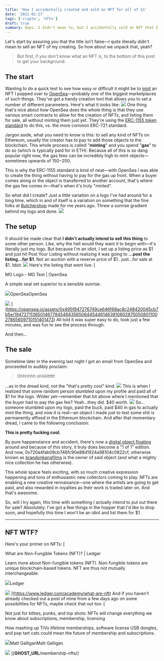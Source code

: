 ```yaml
---
title: 'How I accidentally created and sold an NFT for all of $1'
date: '2021-02-27'
tags: ['crypto', 'nfts']
draft: true
summary: Oops. I didn't mean to, but I accidentally sold an NFT that I created as a test.
---
```


Let's start by assuring you that the title isn't false—I quite literally didn't mean to sell an NFT of my creating. So how about we unpack that, yeah?

> But first, if you don't know what an NFT is, to the bottom of this post to get your background.

## The start

Wanting to do a quick test to see how easy or difficult it might be to [mint](https://cryptoticker.io/en/tutorial-mint-nfts/) an NFT I popped over to [OpenSea](https://opensea.io)—probably one of the biggest marketplaces of such things. They've got a handy creation tool that allows you to set a number of different parameters. Here's what it looks like:
![](__GHOST_URL__/content/images/2021/02/CleanShot-2021-02-27-at-08.49.21@2x.png)
One thing that's nice about how OpenSea does the whole thing is that they use various smart contracts to allow for the creation of NFTs, and listing them for sale, all without minting them just yet. They're using the [ERC-1155 token standard](https://opensea.io/blog/announcements/introducing-the-collection-manager/) to do this, vs. the more common ERC-721 standard.

Jargon aside, what you need to know is this: to sell any kind of NFTs on Ethereum, usually the creator has to pay to add those objects to the blockchain. This whole process is called "**minting**" and you spend "**gas**" to do so (which is typically paid for in ETH). Because all of this is so dang popular right now, the gas fees can be incredibly high to mint objects—sometimes upwards of $150-$200.

This is why the ERC-1155 standard is kind of neat—with OpenSea I was able to create the thing without having to pay for the gas up front. When a buyer comes along or the object is transferred to another account, that's where the gas fee comes in—that's when it's truly "minted".

So what did I create? Just a little variation on a logo I've had around for a long time, which in and of itself is a variation on something that the fine folks at [Butchershop](https://www.butchershop.co) made for me years ago. Threw a sunrise gradient behind my logo and done.
![](__GHOST_URL__/content/images/2021/02/logo-evolution.png)

## The setup

It should be made clear that **I didn't actually intend to sell this thing** to some other person. Like, why the hell would they want it to begin with—it's literally just my logo. But because I'm an idiot, I set up a listing price as $1 and just hit Post Your Listing without realizing it was going to **…post the listing…for $1**. Not an auction with a reserve price of $1…just…for sale at $1. Idiot.
![](__GHOST_URL__/content/images/2021/02/CleanShot-2021-02-27-at-09.11.05@2x.png)
Here's the listing that went live:
[

MG Logo - MG Test | OpenSea

A simple seal set superior to a sensible sunrise.

![](https://storage.googleapis.com/opensea-static/favicon/apple-touch-icon.png)OpenSeaOpenSea

![](https://lh3.googleusercontent.com/jjsaUEiMm4g6TLlImxIjNcdjLTxRCBBnhf_dDuko_wk4HPsCn9V4mWGTocrOvCHKo0S56Wz2gKiHtcDb4xqY7WIBBAUyX0ZMW0T9=w1400-k)
](https://opensea.io/assets/0x495f947276749ce646f68ac8c248420045cb7b5e/19472711365014677845464356506445446146391080287505080110027865609710151401473)
All told it was super easy to do, took just a few minutes, and was fun to see the process through.

And then…

## The sale

Sometime later in the evening last night I got an email from OpenSea and proceeded to audibly proclaim:

> Ohhhhhh shiiiiiittttt

…as in the dread kind, not the "that's pretty cool" kind.
![](__GHOST_URL__/content/images/2021/02/CleanShot-2021-02-27-at-09.13.39@2x.png)
This is when I realized that some random person stumbled upon my profile and paid all of $1 for the logo. Wilder yet—remember that bit above where I mentioned that the buyer had to pay the gas fee? Yeah…they did. $40 worth.
![](__GHOST_URL__/content/images/2021/02/CleanShot-2021-02-27-at-09.16.06@2x.png)
So…someone stumbled upon my logo, paid the buck, paid $40 in gas to actually mint the thing, and now it is real—an object I made just to test some shit is permanently affixed in the Ethereum blockchain. And after that momentary dread, I came to the following conclusion:

**This is pretty fucking cool.**

By pure happenstance and accident, there's now a [digital object floating](https://opensea.io/assets/0x495f947276749ce646f68ac8c248420045cb7b5e/19472711365014677845464356506445446146391080287505080110027865609710151401473) around and because of this story, it truly does become a "1 of 1" edition. And now, 0x720a4fab08cb746fc90e88d1924a98104c0822cf, otherwise known as [brandonkangfilms](https://opensea.io/accounts/brandonkangfilms) is the owner of said object (and what a mighty nice collection he has otherwise).

This whole space feels exciting, with so much creative expression happening and tons of enthusiastic new collectors coming to play. NFTs are enabling a new creative rennaisance—one where the artists are going to get paid, and also rewarded in royalties as their work is traded later on. And that's awesome.

So, will I try again, this time with something I actually _intend_ to put out there for sale? Absolutely. I've got a few things in the hopper that I'd like to drop soon, and hopefully this time I won't be an idiot and list them for $1.

---

## NFT WTF?

Here's your primer on NFTs:
[

What are Non-Fungible Tokens (NFT)? | Ledger

Learn more about Non-fungible tokens (NFT). Non-fungible tokens are unique blockchain-based tokens. NFT are thus not mutually interchangeable.

![](https://www.ledger.com/wp-content/uploads/2017/08/Ledger_favicon152x152.png)Ledger

![](https://www.ledger.com/wp-content/uploads/2020/10/thumbnail.png)
](https://www.ledger.com/academy/what-are-nft)
And if you haven't already checked out a post of mine from a few days ago on some possibilities for NFTs, maybe check that out too:
[

Not just for kitties, punks, and top shots: NFTs will change everything we know about subscriptions, membership, licensing

How mashing up TiVo lifetime memberships, software license USB dongles, and pop tart cats could mean the future of membership and subscriptions.

![](__GHOST_URL__/favicon.png)Matt GalliganMatt Galligan

![](__GHOST_URL__/content/images/2021/02/nyan-card.png)
](**GHOST_URL**/membership-nfts/)
